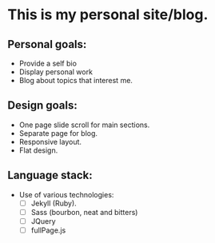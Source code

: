 # This is my personal site/blog.
## Personal goals:
  - Provide a self bio
  - Display personal work
  - Blog about topics that interest me.

## Design goals:
- One page slide scroll for main sections.
- Separate page for blog.
- Responsive layout.
- Flat design.

## Language stack:
* Use of various technologies:
  - [ ] Jekyll (Ruby).
  - [ ] Sass (bourbon, neat and bitters)
  - [ ] JQuery
  - [ ] fullPage.js
